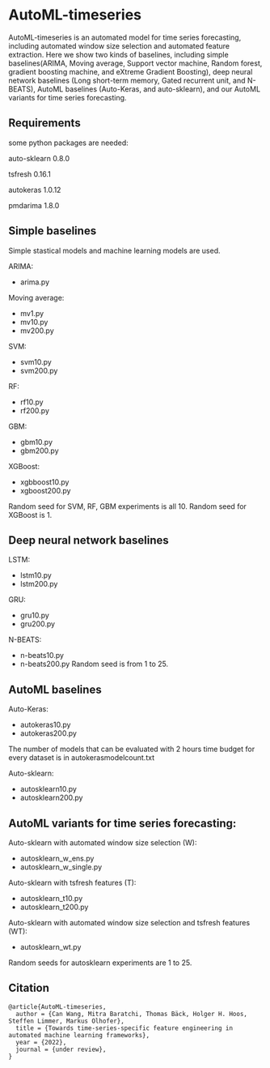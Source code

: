 # AutoML-timeseries

AutoML-timeseries is an automated model for time series forecasting, including automated window size selection and automated feature extraction. Here we show two kinds of baselines, including simple baselines(ARIMA, Moving average, Support vector machine, Random forest, gradient boosting machine, and eXtreme Gradient Boosting), deep neural network baselines (Long short-term memory, Gated recurrent unit, and N-BEATS), AutoML baselines (Auto-Keras, and auto-sklearn), and our AutoML variants for time series forecasting. 

## Requirements
some python packages are needed:

auto-sklearn  0.8.0 

tsfresh  0.16.1 

autokeras  1.0.12

pmdarima  1.8.0 


## Simple baselines
Simple stastical models and machine learning models are used.

ARIMA: 
* arima.py

Moving average: 
* mv1.py 
* mv10.py 
* mv200.py

SVM: 
* svm10.py 
* svm200.py

RF:
 * rf10.py 
 * rf200.py

GBM: 
* gbm10.py 
* gbm200.py

XGBoost: 
* xgbboost10.py 
* xgboost200.py

Random seed for SVM, RF, GBM experiments is all 10.
Random seed for XGBoost is 1.

## Deep neural network baselines

LSTM: 
* lstm10.py 
* lstm200.py

GRU: 
* gru10.py 
* gru200.py

N-BEATS: 
* n-beats10.py 
* n-beats200.py
Random seed is from 1 to 25.
## AutoML baselines
Auto-Keras: 
* autokeras10.py 
* autokeras200.py

The number of models that can be evaluated with 2 hours time budget for every dataset is in autokerasmodelcount.txt

Auto-sklearn: 
* autosklearn10.py 
* autosklearn200.py 


## AutoML variants for time series forecasting:
Auto-sklearn with automated window size selection (W):
* autosklearn_w_ens.py
* autosklearn_w_single.py

Auto-sklearn with tsfresh features (T):
* autosklearn_t10.py
* autosklearn_t200.py

Auto-sklearn with automated window size selection and tsfresh features (WT):
* autosklearn_wt.py

Random seeds for autosklearn experiments are 1 to 25.

## Citation
```
@article{AutoML-timeseries,
  author = {Can Wang, Mitra Baratchi, Thomas Bäck, Holger H. Hoos, Steffen Limmer, Markus Olhofer},
  title = {Towards time-series-specific feature engineering in automated machine learning frameworks},
  year = {2022},
  journal = {under review},
}
```
